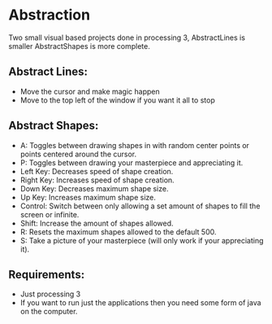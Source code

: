 # Abstraction
Two small visual based projects done in processing 3, AbstractLines is smaller AbstractShapes is more complete.


## Abstract Lines:
  * Move the cursor and make magic happen
  * Move to the top left of the window if you want it all to stop

## Abstract Shapes:
  * A: Toggles between drawing shapes in with random center points or points centered around the cursor.
  * P: Toggles between drawing your masterpiece and appreciating it.
  * Left Key: Decreases speed of shape creation.
  * Right Key: Increases speed of shape creation.
  * Down Key: Decreases maximum shape size.
  * Up Key: Increases maximum shape size.
  * Control: Switch between only allowing a set amount of shapes to fill the screen or infinite.
  * Shift: Increase the amount of shapes allowed.
  * R: Resets the maximum shapes allowed to the default 500.
  * S: Take a picture of your masterpiece (will only work if your appreciating it).


## Requirements:
  * Just processing 3
  * If you want to run just the applications then you need some form of java on the computer.
